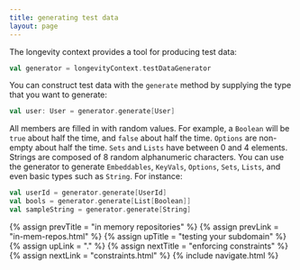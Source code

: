 ```yaml
---
title: generating test data
layout: page
---
```


The longevity context provides a tool for producing test data:

```scala
val generator = longevityContext.testDataGenerator
```

You can construct test data with the `generate` method by supplying
the type that you want to generate:

```scala
val user: User = generator.generate[User]
```

All members are filled in with random values. For example, a `Boolean`
will be `true` about half the time, and `false` about half the
time. `Options` are non-empty about half the time. `Sets` and `Lists`
have between 0 and 4 elements. Strings are composed of 8 random
alphanumeric characters. You can use the generator to generate
`Embeddables`, `KeyVals`, `Options`, `Sets`, `Lists`, and even basic
types such as `String`. For instance:

```scala
val userId = generator.generate[UserId]
val bools = generator.generate[List[Boolean]]
val sampleString = generator.generate[String]
```

{% assign prevTitle = "in memory repositories" %}
{% assign prevLink = "in-mem-repos.html" %}
{% assign upTitle = "testing your subdomain" %}
{% assign upLink = "." %}
{% assign nextTitle = "enforcing constraints" %}
{% assign nextLink = "constraints.html" %}
{% include navigate.html %}

